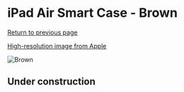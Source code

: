 # iPad Air Smart Case - Brown

[Return to previous page](/ipad_air)

[High-resolution image from Apple](https://store.storeimages.cdn-apple.com/8756/as-images.apple.com/is/MF047?wid=4500&hei=4500&fmt=png)

<div style="width: 512px"><img src="/almost_uncompressed/MF047.webp" alt="Brown"></div>

## Under construction
